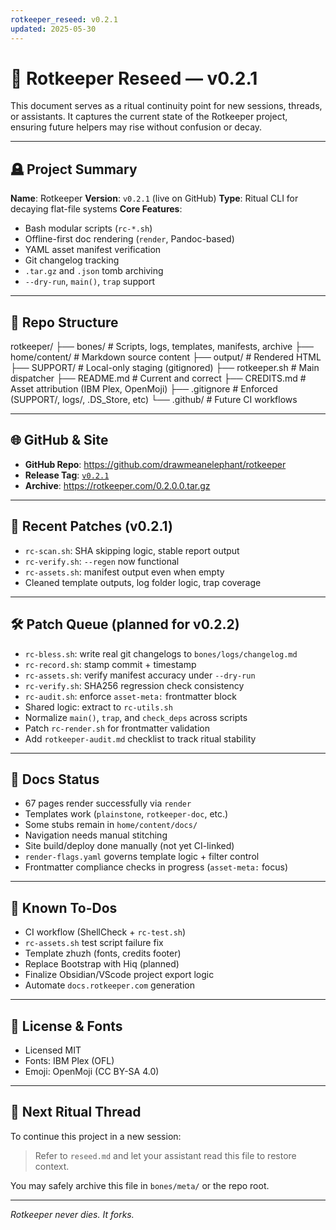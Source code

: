 ```yaml
---
rotkeeper_reseed: v0.2.1
updated: 2025-05-30
---
```


# 🧬 Rotkeeper Reseed — v0.2.1

This document serves as a ritual continuity point for new sessions, threads, or assistants. It captures the current state of the Rotkeeper project, ensuring future helpers may rise without confusion or decay.

---

## 🪦 Project Summary

**Name**: Rotkeeper
**Version**: `v0.2.1` (live on GitHub)
**Type**: Ritual CLI for decaying flat-file systems
**Core Features**:
- Bash modular scripts (`rc-*.sh`)
- Offline-first doc rendering (`render`, Pandoc-based)
- YAML asset manifest verification
- Git changelog tracking
- `.tar.gz` and `.json` tomb archiving
- `--dry-run`, `main()`, `trap` support

---

## 📁 Repo Structure

rotkeeper/
├── bones/              # Scripts, logs, templates, manifests, archive
├── home/content/       # Markdown source content
├── output/             # Rendered HTML
├── SUPPORT/            # Local-only staging (gitignored)
├── rotkeeper.sh        # Main dispatcher
├── README.md           # Current and correct
├── CREDITS.md          # Asset attribution (IBM Plex, OpenMoji)
├── .gitignore          # Enforced (SUPPORT/, logs/, .DS_Store, etc)
└── .github/            # Future CI workflows

---

## 🌐 GitHub & Site

- **GitHub Repo**: https://github.com/drawmeanelephant/rotkeeper
- **Release Tag**: [`v0.2.1`](https://github.com/drawmeanelephant/rotkeeper/releases/tag/v0.2.1)
- **Archive**: https://rotkeeper.com/0.2.0.0.tar.gz

---

## 🔧 Recent Patches (v0.2.1)

- `rc-scan.sh`: SHA skipping logic, stable report output
- `rc-verify.sh`: `--regen` now functional
- `rc-assets.sh`: manifest output even when empty
- Cleaned template outputs, log folder logic, trap coverage

---

## 🛠 Patch Queue (planned for v0.2.2)

- `rc-bless.sh`: write real git changelogs to `bones/logs/changelog.md`
- `rc-record.sh`: stamp commit + timestamp
- `rc-assets.sh`: verify manifest accuracy under `--dry-run`
- `rc-verify.sh`: SHA256 regression check consistency
- `rc-audit.sh`: enforce `asset-meta:` frontmatter block
- Shared logic: extract to `rc-utils.sh`
- Normalize `main()`, `trap`, and `check_deps` across scripts
- Patch `rc-render.sh` for frontmatter validation
- Add `rotkeeper-audit.md` checklist to track ritual stability

---

## 📘 Docs Status

- 67 pages render successfully via `render`
- Templates work (`plainstone`, `rotkeeper-doc`, etc.)
- Some stubs remain in `home/content/docs/`
- Navigation needs manual stitching
- Site build/deploy done manually (not yet CI-linked)
- `render-flags.yaml` governs template logic + filter control
- Frontmatter compliance checks in progress (`asset-meta:` focus)

---

## 🧪 Known To-Dos

- CI workflow (ShellCheck + `rc-test.sh`)
- `rc-assets.sh` test script failure fix
- Template zhuzh (fonts, credits footer)
- Replace Bootstrap with Hiq (planned)
- Finalize Obsidian/VScode project export logic
- Automate `docs.rotkeeper.com` generation

---

## 🧾 License & Fonts

- Licensed MIT
- Fonts: IBM Plex (OFL)
- Emoji: OpenMoji (CC BY-SA 4.0)

---

## 🧬 Next Ritual Thread

To continue this project in a new session:
> Refer to `reseed.md` and let your assistant read this file to restore context.

You may safely archive this file in `bones/meta/` or the repo root.

---

*Rotkeeper never dies. It forks.*